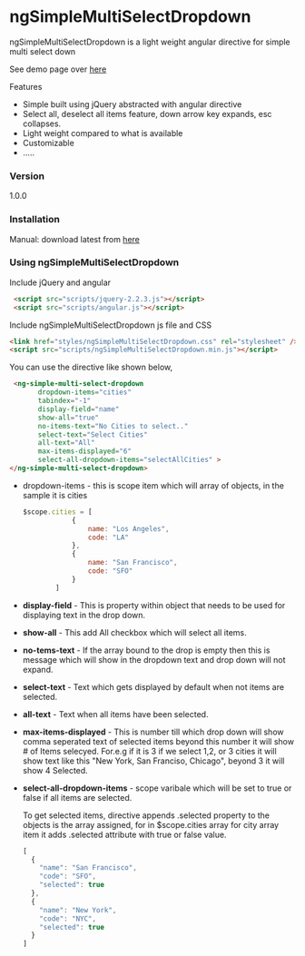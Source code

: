 # ngSimpleMultiSelectDropdown
ngSimpleMultiSelectDropdown is a light weight angular directive for simple multi select down 

See demo page over [here](http://ngsimplemultiselectdropdown.azurewebsites.net/demo/index.html)

Features
* Simple built using jQuery abstracted with angular directive
* Select all, deselect all items feature, down arrow key expands, esc collapses. 
* Light weight compared to what is available
* Customizable
* .....

### Version
1.0.0

### Installation
Manual: download latest from [here](https://github.com/aamolgote/ngSimpleMultiSelectDropdown)

### Using ngSimpleMultiSelectDropdown

Include jQuery and angular
```html
 <script src="scripts/jquery-2.2.3.js"></script>
 <script src="scripts/angular.js"></script>
```
Include ngSimpleMultiSelectDropdown js file and CSS
```html
<link href="styles/ngSimpleMultiSelectDropdown.css" rel="stylesheet" />
<script src="scripts/ngSimpleMultiSelectDropdown.min.js"></script>
```
You can use the directive like shown below, 
```html
 <ng-simple-multi-select-dropdown 
       dropdown-items="cities" 
       tabindex="-1" 
       display-field="name"
       show-all="true" 
       no-items-text="No Cities to select.." 
       select-text="Select Cities" 
       all-text="All"
       max-items-displayed="6"
       select-all-dropdown-items="selectAllCities" >
</ng-simple-multi-select-dropdown>
```
* dropdown-items - this is scope item which will array of objects, in the sample it is cities
  ```javascript
  $scope.cities = [
              {
                  name: "Los Angeles",
                  code: "LA"
              },
              {
                  name: "San Francisco",
                  code: "SFO"
              }
          ]
	```
 * **display-field** - This is property within object that needs to be used for displaying text in the drop down.
 * **show-all** - This add All checkbox which will select all items.
 * **no-tems-text** - If the array bound to the drop is empty then this is message which will show in the dropdown text and drop down will not expand.
 * **select-text** - Text which gets displayed by default when not items are selected.
 * **all-text** - Text when all items have been selected.
 * **max-items-displayed** - This is number till which drop down will show comma seperated text of selected items beyond this number it will show # of Items selecyed. For.e.g if it is 3 if we select 1,2, or 3 cities it will show text like this "New York, San Franciso, Chicago", beyond 3 it will show 4 Selected.
 * **select-all-dropdown-items** - scope varibale which will be set to true or false if all items are selected.

    To get selected items, directive appends .selected property to the objects is the array assigned, for in $scope.cities array for city array item it adds .selected attribute with true or false value.
    ```javascript
    [
      {
        "name": "San Francisco",
        "code": "SFO",
        "selected": true
      },
      {
        "name": "New York",
        "code": "NYC",
        "selected": true
      }
    ]
    ```
